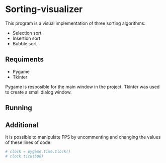 # Sorting-visualizer
This program is a visual implementation of three sorting algorithms:
- Selection sort
- Insertion sort
- Bubble sort

## Requiments
- Pygame
- Tkinter

Pygame is resposible for the main window in the project. Tkinter was used to create a small dialog window.

## Running

## Additional
It is possible to manipulate FPS by uncommenting and changing the values ​​of these lines of code:
```python
# clock = pygame.time.Clock()
# clock.tick(500)
```